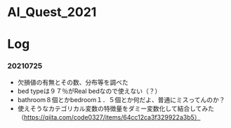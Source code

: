 # AI_Quest_2021
# Log
### 20210725
- 欠損値の有無とその数、分布等を調べた
- bed typeは９７％がReal bedなので使えない（？）
- bathroom８個とかbedroom１．５個とか何だよ、普通にミスってんのか？
- 使えそうなカテゴリカル変数の特徴量をダミー変数化して結合してみた（https://qiita.com/code0327/items/64cc12ca3f329922a3b5）
